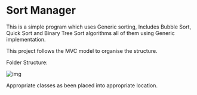 # Sort Manager

This is a simple program which uses Generic sorting, Includes Bubble Sort, Quick Sort and Binary Tree Sort algorithms all of them using Generic implementation.



This project follows the MVC model to organise the structure.



Folder Structure:

![img](https://gyazo.com/d8ecfe58595145234cc3cb6efe591ba0.png)



Appropriate classes as been placed into appropriate location. 

